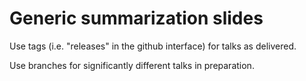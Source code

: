 # Generic summarization slides

Use tags (i.e. "releases" in the github interface) for talks as delivered.

Use branches for significantly different talks in preparation.

